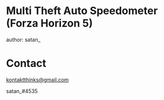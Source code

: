 # Multi Theft Auto Speedometer (Forza Horizon 5)
author: satan_

# Contact
kontaktthinks@gmail.com

satan_#4535
